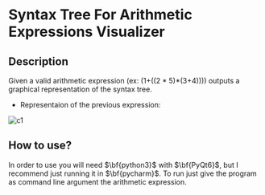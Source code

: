 # Syntax Tree For Arithmetic Expressions Visualizer

## Description

Given a valid arithmetic expression (ex: (1+((2 * 5)*(3+4)))) outputs a graphical representation of the syntax tree.
- Representaion of the previous expression: 

![c1](https://user-images.githubusercontent.com/74255152/190142276-c6869d97-5d15-4552-8f02-a7cd58163b1f.png)


## How to use?

In order to use you will need $\bf{python3}$ with $\bf{PyQt6}$, but I recommend just running it in $\bf{pycharm}$.
To run just give the program as command line argument the arithmetic expression.
